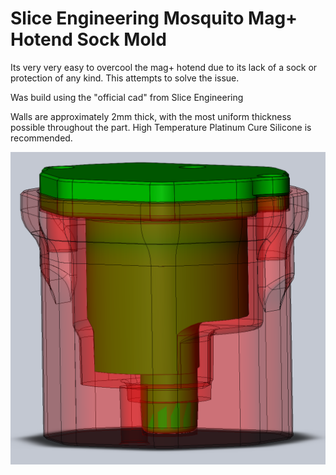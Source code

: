 # Slice Engineering Mosquito Mag+ Hotend Sock Mold

Its very very easy to overcool the mag+ hotend due to its lack of a sock or protection of any kind. This attempts to solve the issue.

Was build using the "official cad" from Slice Engineering

Walls are approximately 2mm thick, with the most uniform thickness possible throughout the part. High Temperature Platinum Cure Silicone is recommended.

![CAD](Images/mag+_sock_mold.png?raw=true)